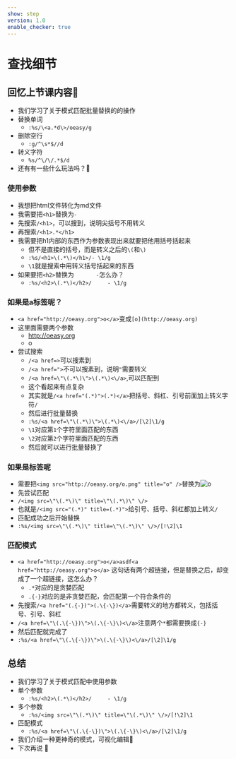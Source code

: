 ```yaml
---
show: step
version: 1.0
enable_checker: true
---
```


# 查找细节

## 回忆上节课内容🤔
- 我们学习了关于模式匹配批量替换的的操作
- 替换单词
	- `:%s/\<a.*d\>/oeasy/g`
- 删除空行
	- `:g/^\s*$//d` 
- 转义字符
	- `%s/^\/\/.*$/d`
- 还有有一些什么玩法吗？🤔

### 使用参数

- 我想把html文件转化为md文件
- 我需要把`<h1>`替换为` - `
- 先搜索`/<h1>`，可以搜到，说明尖括号不用转义
- 再搜索`/<h1>.*</h1>`
- 我需要把h1内部的东西作为参数表现出来就要把他用括号括起来
	- 但不是直接的括号，而是转义之后的`\(`和`\)` 
	- `:%s/<h1>\(.*\)</h1>/- \1/g`
	- `\1`就是搜索中用转义括号括起来的东西
- 如果要把`<h2>`替换为`		- `怎么办？
	- `:%s/<h2>\(.*\)</h2>/		- \1/g`

### 如果是a标签呢？

- `<a href="http://oeasy.org">o</a>`变成`[o](http://oeasy.org)`
- 这里面需要两个参数
	- http://oeasy.org
	- o
- 尝试搜索
	- `/<a href=>`可以搜素到
	- `/<a href=">`不可以搜素到，说明`"`需要转义
	- `/<a href=\"\(.*\)\">\(.*\)<\/a>`,可以匹配到
	- 这个看起来有点复杂
	- 其实就是`/<a href="(.*)">(.*)</a>`把括号、斜杠、引号前面加上转义字符`/`
	- 然后进行批量替换
	- `:%s/<a href=\"\(.*\)\">\(.*\)<\/a>/[\2]\1/g`
	- `\1`对应第`1`个字符里面匹配的东西
	- `\2`对应第`2`个字符里面匹配的东西
	-  然后就可以进行批量替换了

### 如果是<img>标签呢

- 需要把`<img src="http://oeasy.org/o.png" title="o" />`替换为![o](http://oeasy.org/o.png)
- 先尝试匹配
- `/<img src=\"\(.*\)\" title=\"\(.*\)\" \/>`
- 也就是`/<img src="(.*)" title=(.*)">`给引号、括号、斜杠都加上转义`/`
- 匹配成功之后开始替换
- `:%s/<img src=\"\(.*\)\" title=\"\(.*\)\" \/>/[!\2]\1`

### 匹配模式

- `<a href="http://oeasy.org">o</a>asdf<a href="http://oeasy.org">o</a>`
这句话有两个超链接，但是替换之后，却变成了一个超链接，这怎么办？
	- `.*`对应的是贪婪匹配
	- `.{-}`对应的是非贪婪匹配，会匹配第一个符合条件的
- 先搜索`/<a href="(.{-})">(.\{-\})</a>`需要转义的地方都转义，包括括号、引号、斜杠
- `/<a href=\"\(.\{-\})\">\(.\{-\}\)<\/a>`注意两个`*`都需要换成`{-}`
- 然后匹配就完成了
- `:%s/<a href=\"\(.\{-\})\">\(.\{-\}\)<\/a>/[\2]\1/g`


## 总结
- 我们学习了关于模式匹配中使用参数
- 单个参数
	- `:%s/<h2>\(.*\)</h2>/		- \1/g`
- 多个参数
	- `:%s/<img src=\"\(.*\)\" title=\"\(.*\)\" \/>/[!\2]\1`
- 匹配模式
	- `:%s/<a href=\"\(.\{-\})\">\(.\{-\}\)<\/a>/[\2]\1/g`
- 我们介绍一种更神奇的模式，可视化编辑🤔
- 下次再说 👋






